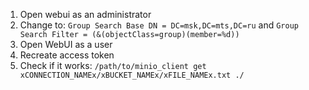 1. Open webui as an administrator
2. Change to: `Group Search Base DN = DC=msk,DC=mts,DC=ru` and `Group Search Filter = (&(objectClass=group)(member=%d))`
3. Open WebUI as a user
4. Recreate access token
5. Check if it works: `/path/to/minio_client get xCONNECTION_NAMEx/xBUCKET_NAMEx/xFILE_NAMEx.txt ./`